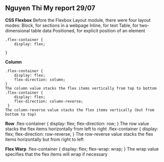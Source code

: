 ## Nguyen Thi My report 29/07
**CSS Flexbox**
    Before the Flexbox Layout module, there were four layout modes:
    Block, for sections in a webpage
    Inline, for text
    Table, for two-dimensional table data
    Positioned, for explicit position of an element

    .flex-container {
        display: flex;
    
    }

   **Column**
    
    .flex-container {
        display: flex;
        flex-direction: column;
    } 
    The column value stacks the flex items vertically from top to bottom
    .flex-container {
        display: flex;
        flex-direction: column-reverse;
     }
    The column-reverse value stacks the flex items vertically (but from bottom to top)

   **Row**
    .flex-container {
        display: flex;
        flex-direction: row;
    }
    The row value stacks the flex items horizontally from left to right
    .flex-container {
        display: flex;
        flex-direction: row-reverse;
     }
     The row-reverse value stacks the flex items horizontally but from right to left
  
  **Flex Warp**
    .flex-container {
        display: flex;
        flex-wrap: wrap;
    }
    The wrap value specifies that the flex items will wrap if necessary
  
